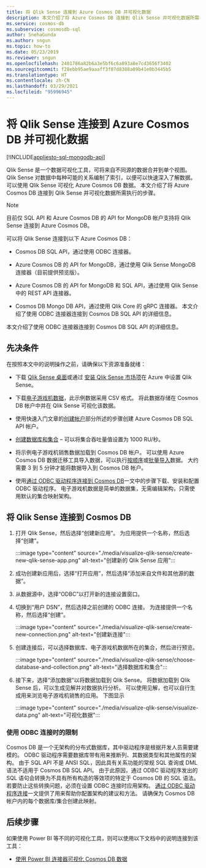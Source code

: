 ```yaml
---
title: 将 Qlik Sense 连接到 Azure Cosmos DB 并可视化数据
description: 本文介绍了将 Azure Cosmos DB 连接到 Qlik Sense 并可视化数据所需执行的步骤。
ms.service: cosmos-db
ms.subservice: cosmosdb-sql
author: SnehaGunda
ms.author: sngun
ms.topic: how-to
ms.date: 05/23/2019
ms.reviewer: sngun
ms.openlocfilehash: 2401786a82b6a3e5bf6c6a893a8e7cd3656f3402
ms.sourcegitcommit: f28ebb95ae9aaaff3f87d8388a09b41e0b3445b5
ms.translationtype: HT
ms.contentlocale: zh-CN
ms.lasthandoff: 03/29/2021
ms.locfileid: "95996945"
---
```

# <a name="connect-qlik-sense-to-azure-cosmos-db-and-visualize-your-data"></a>将 Qlik Sense 连接到 Azure Cosmos DB 并可视化数据
[!INCLUDE[appliesto-sql-mongodb-api](includes/appliesto-sql-mongodb-api.md)]

Qlik Sense 是一个数据可视化工具，可将来自不同源的数据合并到单个视图。 Qlik Sense 对数据中每种可能的关系编制了索引，以便可以快速深入了解数据。 可以使用 Qlik Sense 可视化 Azure Cosmos DB 数据。 本文介绍了将 Azure Cosmos DB 连接到 Qlik Sense 并可视化数据所需执行的步骤。 

> [!NOTE]
> 目前仅 SQL API 和 Azure Cosmos DB 的 API for MongoDB 帐户支持将 Qlik Sense 连接到 Azure Cosmos DB。

可以将 Qlik Sense 连接到以下 Azure Cosmos DB：

* Cosmos DB SQL API，通过使用 ODBC 连接器。

* Azure Cosmos DB 的 API for MongoDB，通过使用 Qlik Sense MongoDB 连接器（目前提供预览版）。

* Azure Cosmos DB 的 API for MongoDB 和 SQL API，通过使用 Qlik Sense 中的 REST API 连接器。

* Cosmos DB Mongo DB API，通过使用 Qlik Core 的 gRPC 连接器。
本文介绍了使用 ODBC 连接器连接到 Cosmos DB SQL API 的详细信息。

本文介绍了使用 ODBC 连接器连接到 Cosmos DB SQL API 的详细信息。

## <a name="prerequisites"></a>先决条件

在按照本文中的说明操作之前，请确保以下资源准备就绪：

* 下载 [Qlik Sense 桌面](https://www.qlik.com/us/try-or-buy/download-qlik-sense)或通过 [安装 Qlik Sense 市场项](https://azuremarketplace.microsoft.com/marketplace/apps/qlik.qlik-sense)在 Azure 中设置 Qlik Sense。

* 下载[电子游戏机数据](https://www.kaggle.com/gregorut/videogamesales)，此示例数据采用 CSV 格式。 将此数据存储在 Cosmos DB 帐户中并在 Qlik Sense 可视化该数据。

* 使用快速入门文章的[创建帐户](create-sql-api-dotnet.md#create-account)部分所述的步骤创建 Azure Cosmos DB SQL API 帐户。

* [创建数据库和集合](create-sql-api-java.md#add-a-container) – 可以将集合吞吐量值设置为 1000 RU/秒。 

* 将示例电子游戏机销售数据加载到 Cosmos DB 帐户。 可以使用 Azure Cosmos DB 数据迁移工具导入数据，可以执行[按顺序](import-data.md#SQLSeqTarget)或[批量导入](import-data.md#SQLBulkTarget)数据。 大约需要 3 到 5 分钟才能将数据导入到 Cosmos DB 帐户。

* 使用[通过 ODBC 驱动程序连接到 Cosmos DB](odbc-driver.md)一文中的步骤下载、安装和配置 ODBC 驱动程序。 电子游戏机数据是简单的数据集，无需编辑架构，只需使用默认的集合映射架构。

## <a name="connect-qlik-sense-to-cosmos-db"></a>将 Qlik Sense 连接到 Cosmos DB

1. 打开 Qlik Sense，然后选择“创建新应用”。 为应用提供一个名称，然后选择“创建”。

   :::image type="content" source="./media/visualize-qlik-sense/create-new-qlik-sense-app.png" alt-text="创建新的 Qlik Sense 应用":::

2. 成功创建新应用后，选择“打开应用”，然后选择“添加来自文件和其他源的数据”。 

3. 从数据源中，选择“ODBC”以打开新的连接设置窗口。 

4. 切换到“用户 DSN”，然后选择之前创建的 ODBC 连接。 为连接提供一个名称，然后选择“创建”。 

   :::image type="content" source="./media/visualize-qlik-sense/create-new-connection.png" alt-text="创建新连接":::

5. 创建连接后，可以选择数据库、电子游戏机数据所在的集合，然后进行预览。

   :::image type="content" source="./media/visualize-qlik-sense/choose-database-and-collection.png" alt-text="选择数据库和集合"::: 

6. 接下来，选择“添加数据”以将数据加载到 Qlik Sense。 将数据加载到 Qlik Sense 后，可以生成见解并对数据执行分析。 可以使用见解，也可以自行生成用来浏览电子游戏机销售的应用。 下图显示 

   :::image type="content" source="./media/visualize-qlik-sense/visualize-data.png" alt-text="可视化数据":::

### <a name="limitations-when-connecting-with-odbc"></a>使用 ODBC 连接时的限制 

Cosmos DB 是一个无架构的分布式数据库，其中驱动程序是根据开发人员需要建模的。 ODBC 驱动程序需要数据库带有用来推断列、其数据类型和其他属性的架构。 由于 SQL API 不是 ANSI SQL，因此具有关系功能的常规 SQL 查询或 DML 语法不适用于 Cosmos DB SQL API。 由于此原因，通过 ODBC 驱动程序发出的 SQL 语句会转换为不具有所有构造的等效项的特定于 Cosmos DB 的 SQL 语法。 若要防止这些转换问题，必须在设置 ODBC 连接时应用架构。 [通过 ODBC 驱动程序连接](odbc-driver.md)一文提供了用来帮助你配置架构的建议和方法。 请确保为 Cosmos DB 帐户内的每个数据库/集合创建此映射。

## <a name="next-steps"></a>后续步骤

如果使用 Power BI 等不同的可视化工具，则可以使用以下文档中的说明连接到该工具：

* [使用 Power BI 连接器可视化 Cosmos DB 数据](powerbi-visualize.md)
